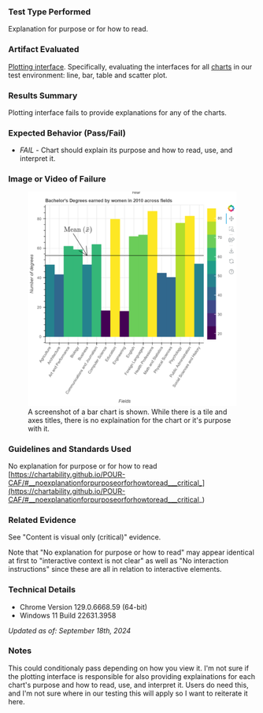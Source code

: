 ### Test Type Performed
Explanation for purpose or for how to read.

### Artifact Evaluated
[Plotting interface](https://docs.bokeh.org/en/latest/docs/user_guide/basic.html#ug-basic). Specifically, evaluating the interfaces for all [charts](https://quansight-labs.github.io/bokeh-a11y-audit/#_ts1723552414769) in our test environment: line, bar, table and scatter plot.

### Results Summary
Plotting interface fails to provide explanations for any of the charts.

### Expected Behavior (Pass/Fail)
- *FAIL* - Chart should explain its purpose and how to read, use, and interpret it. 

### Image or Video of Failure 
<figure>
    <img width="803" alt="A screenshot of a bar chart is shown. While there is a tile and axes titles, there is no explaination for the chart or it's purpose with it." src="./assets/plotting-interface_explanation-purpose.png">
    <figcaption>A screenshot of a bar chart is shown. While there is a tile and axes titles, there is no explaination for the chart or it's purpose with it.</figcaption>
</figure>

<!-- ### Steps to Reproduce
Navigate to the "Scatterplot" chart heading. -->

### Guidelines and Standards Used
No explanation for purpose or for how to read [https://chartability.github.io/POUR-CAF/#__noexplanationforpurposeorforhowtoread___critical_](https://chartability.github.io/POUR-CAF/#__noexplanationforpurposeorforhowtoread___critical_)

### Related Evidence
See "Content is visual only (critical)" evidence.

Note that "No explanation for purpose or how to read" may appear identical at first to "interactive context is not clear" as well as "No interaction instructions" since these are all in relation to interactive elements.

<!-- ### Known or Documented Issues
(If there is already a github issue created for this test or a related test, it will be listed here.) -->

### Technical Details
- Chrome Version 129.0.6668.59 (64-bit)
- Windows 11 Build 22631.3958

*Updated as of: September 18th, 2024*

### Notes
This could conditionaly pass depending on how you view it. I'm not sure if the plotting interface is responsible for also providing explainations for each chart's purpose and how to read, use, and interpret it. Users do need this, and I'm not sure where in our testing this will apply so I want to reiterate it here.